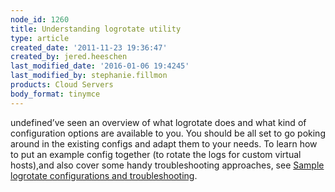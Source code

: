 ```yaml
---
node_id: 1260
title: Understanding logrotate utility
type: article
created_date: '2011-11-23 19:36:47'
created_by: jered.heeschen
last_modified_date: '2016-01-06 19:4245'
last_modified_by: stephanie.fillmon
products: Cloud Servers
body_format: tinymce
---
```


undefined&rsquo;ve seen an overview of what logrotate does and what kind of
configuration options are available to you. You should be all set to go
poking around in the existing configs and adapt them to your needs. To
learn how to put an example config together (to rotate the logs for
custom virtual hosts),and also cover some handy troubleshooting
approaches, see [Sample logrotate configurations and
troubleshooting](http://www.rackspace.com/knowledge_center/article/sample-logrotate-configuration-and-troubleshooting).

